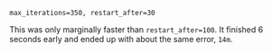 `max_iterations=350, restart_after=30`

This was only marginally faster than `restart_after=100`. It finished 6 seconds
early and ended up with about the same error, `14m`.
